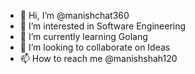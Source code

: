 - 👋 Hi, I’m @manishchat360
- 👀 I’m interested in Software Engineering
- 🌱 I’m currently learning Golang
- 💞️ I’m looking to collaborate on Ideas
- 📫 How to reach me @manishshah120

<!---
manishchat360/manishchat360 is a ✨ special ✨ repository because its `README.md` (this file) appears on your GitHub profile.
You can click the Preview link to take a look at your changes.
--->
